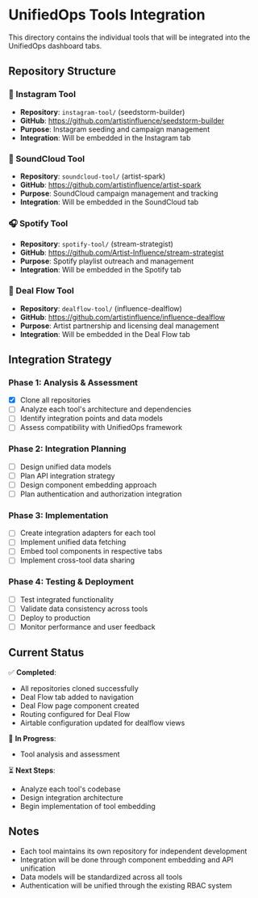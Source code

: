 # UnifiedOps Tools Integration

This directory contains the individual tools that will be integrated into the UnifiedOps dashboard tabs.

## Repository Structure

### 📱 Instagram Tool
- **Repository**: `instagram-tool/` (seedstorm-builder)
- **GitHub**: https://github.com/artistinfluence/seedstorm-builder
- **Purpose**: Instagram seeding and campaign management
- **Integration**: Will be embedded in the Instagram tab

### 🎵 SoundCloud Tool  
- **Repository**: `soundcloud-tool/` (artist-spark)
- **GitHub**: https://github.com/artistinfluence/artist-spark
- **Purpose**: SoundCloud campaign management and tracking
- **Integration**: Will be embedded in the SoundCloud tab

### 🎧 Spotify Tool
- **Repository**: `spotify-tool/` (stream-strategist)  
- **GitHub**: https://github.com/Artist-Influence/stream-strategist
- **Purpose**: Spotify playlist outreach and management
- **Integration**: Will be embedded in the Spotify tab

### 🤝 Deal Flow Tool
- **Repository**: `dealflow-tool/` (influence-dealflow)
- **GitHub**: https://github.com/artistinfluence/influence-dealflow
- **Purpose**: Artist partnership and licensing deal management
- **Integration**: Will be embedded in the Deal Flow tab

## Integration Strategy

### Phase 1: Analysis & Assessment
- [x] Clone all repositories
- [ ] Analyze each tool's architecture and dependencies
- [ ] Identify integration points and data models
- [ ] Assess compatibility with UnifiedOps framework

### Phase 2: Integration Planning
- [ ] Design unified data models
- [ ] Plan API integration strategy
- [ ] Design component embedding approach
- [ ] Plan authentication and authorization integration

### Phase 3: Implementation
- [ ] Create integration adapters for each tool
- [ ] Implement unified data fetching
- [ ] Embed tool components in respective tabs
- [ ] Implement cross-tool data sharing

### Phase 4: Testing & Deployment
- [ ] Test integrated functionality
- [ ] Validate data consistency across tools
- [ ] Deploy to production
- [ ] Monitor performance and user feedback

## Current Status

✅ **Completed**:
- All repositories cloned successfully
- Deal Flow tab added to navigation
- Deal Flow page component created
- Routing configured for Deal Flow
- Airtable configuration updated for dealflow views

🔄 **In Progress**:
- Tool analysis and assessment

⏳ **Next Steps**:
- Analyze each tool's codebase
- Design integration architecture
- Begin implementation of tool embedding

## Notes

- Each tool maintains its own repository for independent development
- Integration will be done through component embedding and API unification
- Data models will be standardized across all tools
- Authentication will be unified through the existing RBAC system
